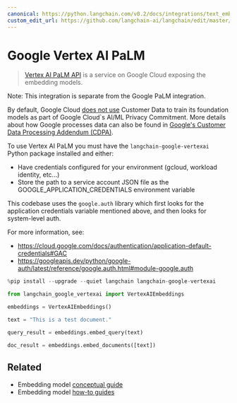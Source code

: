 ```yaml
---
canonical: https://python.langchain.com/v0.2/docs/integrations/text_embedding/google_vertex_ai_palm/
custom_edit_url: https://github.com/langchain-ai/langchain/edit/master/docs/docs/integrations/text_embedding/google_vertex_ai_palm.ipynb
---
```


# Google Vertex AI PaLM 

>[Vertex AI PaLM API](https://cloud.google.com/vertex-ai/docs/generative-ai/learn/overview) is a service on Google Cloud exposing the embedding models. 

Note: This integration is separate from the Google PaLM integration.

By default, Google Cloud [does not use](https://cloud.google.com/vertex-ai/docs/generative-ai/data-governance#foundation_model_development) Customer Data to train its foundation models as part of Google Cloud`s AI/ML Privacy Commitment. More details about how Google processes data can also be found in [Google's Customer Data Processing Addendum (CDPA)](https://cloud.google.com/terms/data-processing-addendum).

To use Vertex AI PaLM you must have the `langchain-google-vertexai` Python package installed and either:
- Have credentials configured for your environment (gcloud, workload identity, etc...)
- Store the path to a service account JSON file as the GOOGLE_APPLICATION_CREDENTIALS environment variable

This codebase uses the `google.auth` library which first looks for the application credentials variable mentioned above, and then looks for system-level auth.

For more information, see: 
- https://cloud.google.com/docs/authentication/application-default-credentials#GAC
- https://googleapis.dev/python/google-auth/latest/reference/google.auth.html#module-google.auth




```python
%pip install --upgrade --quiet langchain langchain-google-vertexai
```


```python
from langchain_google_vertexai import VertexAIEmbeddings
```


```python
embeddings = VertexAIEmbeddings()
```


```python
text = "This is a test document."
```


```python
query_result = embeddings.embed_query(text)
```


```python
doc_result = embeddings.embed_documents([text])
```


## Related

- Embedding model [conceptual guide](/docs/concepts/#embedding-models)
- Embedding model [how-to guides](/docs/how_to/#embedding-models)